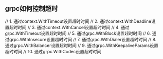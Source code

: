 ## grpc如何控制超时

// 1. 通过context.WithTimeout设置超时时间
// 2. 通过context.WithDeadline设置超时时间
// 3. 通过context.WithCancel设置超时时间
// 4. 通过grpc.WithTimeout设置超时时间
// 5. 通过grpc.WithBlock设置超时时间
// 6. 通过grpc.WithInsecure设置超时时间
// 7. 通过grpc.WithDialer设置超时时间
// 8. 通过grpc.WithBalancer设置超时时间
// 9. 通过grpc.WithKeepaliveParams设置超时时间
// 10. 通过grpc.WithCodec设置超时时间